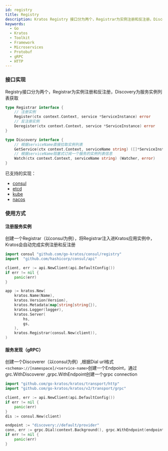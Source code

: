 ```yaml
---
id: registry
title: Registry
description: Kratos Registry 接口分为两个，Registrar为实例注册和反注册，Discovery为服务实例列表获取
keywords:
  - Go
  - Kratos
  - Toolkit
  - Framework
  - Microservices
  - Protobuf
  - gRPC
  - HTTP
---
```


### 接口实现 

Registry接口分为两个，Registrar为实例注册和反注册，Discovery为服务实例列表获取

```go
type Registrar interface {
	// 注册实例
	Register(ctx context.Context, service *ServiceInstance) error
	// 反注册实例
	Deregister(ctx context.Context, service *ServiceInstance) error
}
```
```go
type Discovery interface {
	// 根据serviceName直接拉取实例列表
	GetService(ctx context.Context, serviceName string) ([]*ServiceInstance, error)
	// 根据serviceName阻塞式订阅一个服务的实例列表信息
	Watch(ctx context.Context, serviceName string) (Watcher, error)
}
```
已支持的实现：
* [consul](https://github.com/go-kratos/consul)
* [etcd](https://github.com/go-kratos/etcd)
* [kube](https://github.com/go-kratos/kube)
* [nacos](https://github.com/go-kratos/nacos)


### 使用方式

#### 注册服务实例

创建一个Registrar（以consul为例），将Registrar注入进Kratos应用实例中，Kratos会自动完成实例注册和反注册

```go
import consul "github.com/go-kratos/consul/registry"
import	"github.com/hashicorp/consul/api"

client, err := api.NewClient(api.DefaultConfig())
if err != nil {
	panic(err)
}

app := kratos.New(
    kratos.Name(Name),
    kratos.Version(Version),
    kratos.Metadata(map[string]string{}),
    kratos.Logger(logger),
    kratos.Server(
        hs,
        gs,
    ),
    kratos.Registrar(consul.New(client)),
)
```


#### 服务发现（gRPC）

创建一个Discoverer（以consul为例）,根据Dial url格式`<schema>://[namespace]/<service-name>`创建一个Endpoint，通过grc.WithDiscoverer ,grpc.WithEndpoint创建一个grpc connection
```go
import "github.com/go-kratos/kratos/transport/http"
import "github.com/go-kratos/kratos/v2/transport/grpc"

client, err := api.NewClient(api.DefaultConfig())
if err != nil {
	panic(err)
}
dis := consul.New(client)

endpoint := "discovery://default/provider"
conn, err := grpc.Dial(context.Background(), grpc.WithEndpoint(endpoint), grpc.WithDiscovery(dis))
if err != nil {
    panic(err)
}
```





